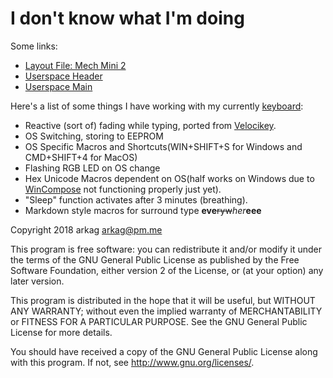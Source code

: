 # I don't know what I'm doing

Some links:
* [Layout File: Mech Mini 2](layout_mm2)
* [Userspace Header](arkag_h)
* [Userspace Main](arkag_c)

Here's a list of some things I have working with my currently [keyboard](mm2_home):

* Reactive (sort of) fading while typing, ported from [Velocikey](https://github.com/qmk/qmk_firmware/pull/3754).
* OS Switching, storing to EEPROM
* OS Specific Macros and Shortcuts(WIN+SHIFT+S for Windows and CMD+SHIFT+4 for MacOS)
* Flashing RGB LED on OS change
* Hex Unicode Macros dependent on OS(half works on Windows due to [WinCompose](https://github.com/SamHocevar/wincompose) not functioning properly just yet).
* "Sleep" function activates after 3 minutes (breathing).
* Markdown style macros for surround type __eve__~~ryw~~*her***eee**

Copyright 2018 arkag arkag@pm.me

This program is free software: you can redistribute it and/or modify
it under the terms of the GNU General Public License as published by
the Free Software Foundation, either version 2 of the License, or
(at your option) any later version.

This program is distributed in the hope that it will be useful,
but WITHOUT ANY WARRANTY; without even the implied warranty of
MERCHANTABILITY or FITNESS FOR A PARTICULAR PURPOSE.  See the
GNU General Public License for more details.

You should have received a copy of the GNU General Public License
along with this program.  If not, see <http://www.gnu.org/licenses/>.

[arkag_c]:    /users/arkag/arkag.c
[arkag_h]:    /users/arkag/arkag.h
[layout_mm2]: /keyboards/mechmini/v2/keymaps/arkag/keymap.c
[mm2_home]:   https://cartel.ltd/projects/mechmini2/
